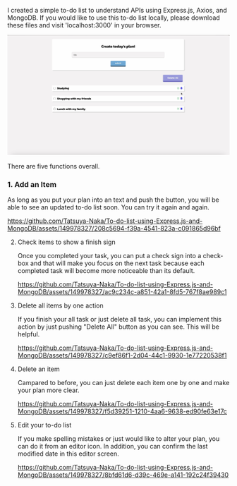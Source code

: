 I created a simple to-do list to understand APIs using Express.js, Axios, and MongoDB. If you would like to use this to-do list locally, please download these files and visit 'localhost:3000' in your browser.

![screenshot](./screenshot.png)

There are five functions overall.

### 1. Add an Item
   
   As long as you put your plan into an text and push the button, you will be able to see an updated to-do list soon. You can try it again and again.
   
   https://github.com/Tatsuya-Naka/To-do-list-using-Express.js-and-MongoDB/assets/149978327/208c5694-f39a-4541-823a-c091865d96bf

2. Check items to show a finish sign
   
   Once you completed your task, you can put a check sign into a check-box and that will make you focus on the next task because each completed task will become more noticeable than its default.
   
   https://github.com/Tatsuya-Naka/To-do-list-using-Express.js-and-MongoDB/assets/149978327/ac9c234c-a851-42a1-8fd5-767f8ae989c1

3. Delete all items by one action
   
   If you finish your all task or just delete all task, you can implement this action by just pushing "Delete All" button as you can see. This will be helpful.

   
   https://github.com/Tatsuya-Naka/To-do-list-using-Express.js-and-MongoDB/assets/149978327/c9ef86f1-2d04-44c1-9930-1e77220538f1

4. Delete an item

   Campared to before, you can just delete each item one by one and make your plan more clear.

   
   https://github.com/Tatsuya-Naka/To-do-list-using-Express.js-and-MongoDB/assets/149978327/f5d39251-1210-4aa6-9638-ed90fe63e17c

5. Edit your to-do list

   If you make spelling mistakes or just would like to alter your plan, you can do it from an editor icon. In addition, you can confirm the last modified date in this editor screen.

   
   https://github.com/Tatsuya-Naka/To-do-list-using-Express.js-and-MongoDB/assets/149978327/8bfd61d6-d39c-469e-a141-192c24f39430



